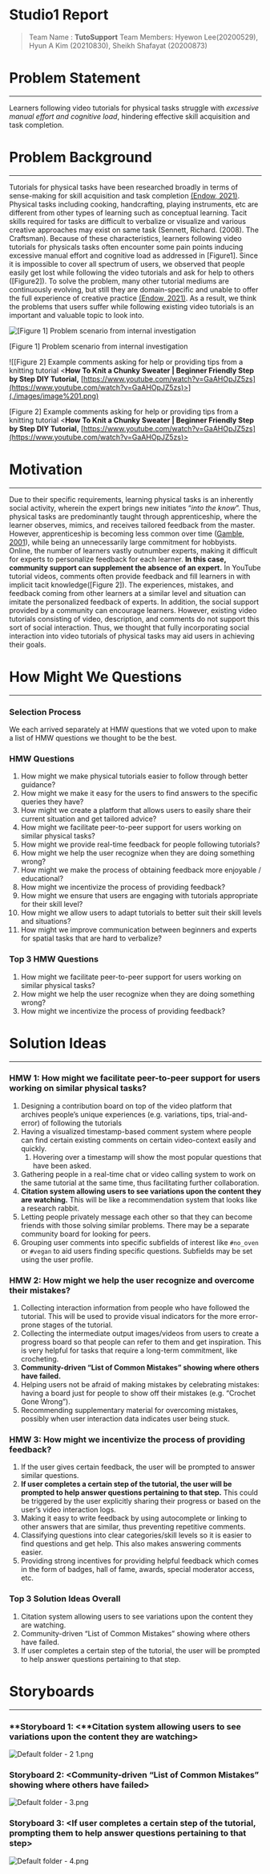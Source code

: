 # Studio1 Report

> Team Name : **TutoSupport**
Team Members: Hyewon Lee(20200529), Hyun A Kim (20210830), Sheikh Shafayat (20200873)
> 

# Problem Statement

---

Learners following video tutorials for physical tasks struggle with *excessive manual effort and cognitive load*, hindering effective skill acquisition and task completion.

# Problem Background

---

Tutorials for physical tasks have been researched broadly in terms of sense-making for skill acquisition and task completion [(Endow, 2021)](https://dl.acm.org/doi/pdf/10.1145/3461778.3462066). Physical tasks including cooking, handcrafting, playing instruments, etc are different from other types of learning such as conceptual learning. Tacit skills required for tasks are difficult to verbalize or visualize and various creative approaches may exist on same task (Sennett, Richard. (2008). The Craftsman). Because of these characteristics, learners following video tutorials for physicals tasks often encounter some pain points inducing excessive manual effort and cognitive load as addressed in [Figure1]. Since it is impossible to cover all spectrum of users, we observed that people easily get lost while following the video tutorials and ask for help to others ([Figure2]). To solve the problem, many other tutorial mediums are continuously evolving, but still they are domain-specific and unable to offer the full experience of creative practice [(Endow, 2021)](https://dl.acm.org/doi/pdf/10.1145/3461778.3462066). As a result, we think the problems that users suffer while following existing video tutorials is an important and valuable topic to look into.

![[Figure 1] Problem scenario from internal investigation](./images/image.png)

[Figure 1] Problem scenario from internal investigation

![[Figure 2] Example comments asking for help or providing tips from a knitting tutorial <**How To Knit a Chunky Sweater | Beginner Friendly Step by Step DIY Tutorial,** [https://www.youtube.com/watch?v=GaAHOpJZ5zs](https://www.youtube.com/watch?v=GaAHOpJZ5zs)>](./images/image%201.png)

[Figure 2] Example comments asking for help or providing tips from a knitting tutorial <**How To Knit a Chunky Sweater | Beginner Friendly Step by Step DIY Tutorial,** [https://www.youtube.com/watch?v=GaAHOpJZ5zs](https://www.youtube.com/watch?v=GaAHOpJZ5zs)>

# Motivation

---

Due to their specific requirements, learning physical tasks is an inherently social activity, wherein the expert brings new initiates “*into the know*”. Thus, physical tasks are predominantly taught through apprenticeship, where the learner observes, mimics, and receives tailored feedback from the master. However, apprenticeship is becoming less common over time ([Gamble, 2001](https://eric.ed.gov/?id=EJ638669)), while being an unnecessarily large commitment for hobbyists. Online, the number of learners vastly outnumber experts, making it difficult for experts to personalize feedback for each learner. **In this case, community support can supplement the absence of an expert.** In YouTube tutorial videos, comments often provide feedback and fill learners in with implicit tacit knowledge([Figure 2]). The experiences, mistakes, and feedback coming from other learners at a similar level and situation can imitate the personalized feedback of experts. In addition, the social support provided by a community can encourage learners. However, existing video tutorials consisting of video, description, and comments do not support this sort of social interaction. Thus, we thought that fully incorporating social interaction into video tutorials of physical tasks may aid users in achieving their goals.

# How Might We Questions

---

### **Selection Process**

We each arrived separately at HMW questions that we voted upon to make a list of HMW questions we thought to be the best.

### **HMW Questions**

1. How might we make physical tutorials easier to follow through better guidance?
2. How might we make it easy for the users to find answers to the specific queries they have? 
3. How might we create a platform that allows users to easily share their current situation and get tailored advice? 
4. How might we facilitate peer-to-peer support for users working on similar physical tasks?
5. How might we provide real-time feedback for people following tutorials? 
6. How might we help the user recognize when they are doing something wrong?  
7. How might we make the process of obtaining feedback more enjoyable / educational? 
8. How might we incentivize the process of providing feedback?
9. How might we ensure that users are engaging with tutorials appropriate for their skill level?
10. How might we allow users to adapt tutorials to better suit their skill levels and situations?
11. How might we improve communication between beginners and experts for spatial tasks that are hard to verbalize?

### **Top 3 HMW Questions**

1. How might we facilitate peer-to-peer support for users working on similar physical tasks?
2. How might we help the user recognize when they are doing something wrong? 
3. How might we incentivize the process of providing feedback?

# Solution Ideas

---

### HMW 1: **How might we facilitate peer-to-peer support for users working on similar physical tasks?**

1. Designing a contribution board on top of the video platform that archives people’s unique experiences (e.g. variations, tips, trial-and-error) of following the tutorials 
2. Having a visualized timestamp-based comment system where people can find certain existing comments on certain video-context easily and quickly.
    1. Hovering over a timestamp will show the most popular questions that have been asked.
3. Gathering people in a real-time chat or video calling system to work on the same tutorial at the same time, thus facilitating further collaboration.
4. **Citation system allowing users to see variations upon the content they are watching.** This will be like a recommendation system that looks like a research rabbit. 
5. Letting people privately message each other so that they can become friends with those solving similar problems. There may be a separate community board for looking for peers.
6. Grouping user comments into specific subfields of interest like `#no_oven` or `#vegan` to aid users finding specific questions. Subfields may be set using the user profile.

### HMW 2: **How might we help the user recognize and overcome their mistakes?**

1. Collecting interaction information from people who have followed the tutorial. This will be used to provide visual indicators for the more error-prone stages of the tutorial.
2. Collecting the intermediate output images/videos from users to create a progress board so that people can refer to them and get inspiration. This is very helpful for tasks that require a long-term commitment, like crocheting. 
3. **Community-driven “List of Common Mistakes” showing where others have failed.**
4. Helping users not be afraid of making mistakes by celebrating mistakes: having a board just for people to show off their mistakes (e.g. “Crochet Gone Wrong”). 
5. Recommending supplementary material for overcoming mistakes, possibly when user interaction data indicates user being stuck.

### HMW 3: **How might we incentivize the process of providing feedback?**

1. If the user gives certain feedback, the user will be prompted to answer similar questions.
2. **If user completes a certain step of the tutorial, the user will be prompted to help answer questions pertaining to that step.** This could be triggered by the user explicitly sharing their progress or based on the user’s video interaction logs.
3. Making it easy to write feedback by using autocomplete or linking to other answers that are similar, thus preventing repetitive comments.
4. Classifying questions into clear categories/skill levels so it is easier to find questions and get help. This also makes answering comments easier.
5. Providing strong incentives for providing helpful feedback which comes in the form of badges, hall of fame, awards, special moderator access, etc.

### **Top 3 Solution Ideas Overall**

1. Citation system allowing users to see variations upon the content they are watching.
2. Community-driven “List of Common Mistakes” showing where others have failed.
3. If user completes a certain step of the tutorial, the user will be prompted to help answer questions pertaining to that step.

# Storyboards

---

### **Storyboard 1: <**Citation system allowing users to see variations upon the content they are watching>

![Default folder - 2 1.png](./images/Default_folder_-_2_1.png)

### **Storyboard 2:** <Community-driven “List of Common Mistakes” showing where others have failed>

![Default folder - 3.png](./images/Default_folder_-_3.png)

### **Storyboard 3:** <If user completes a certain step of the tutorial, prompting them to help answer questions pertaining to that step>

![Default folder - 4.png](./images/Default_folder_-_4.png)